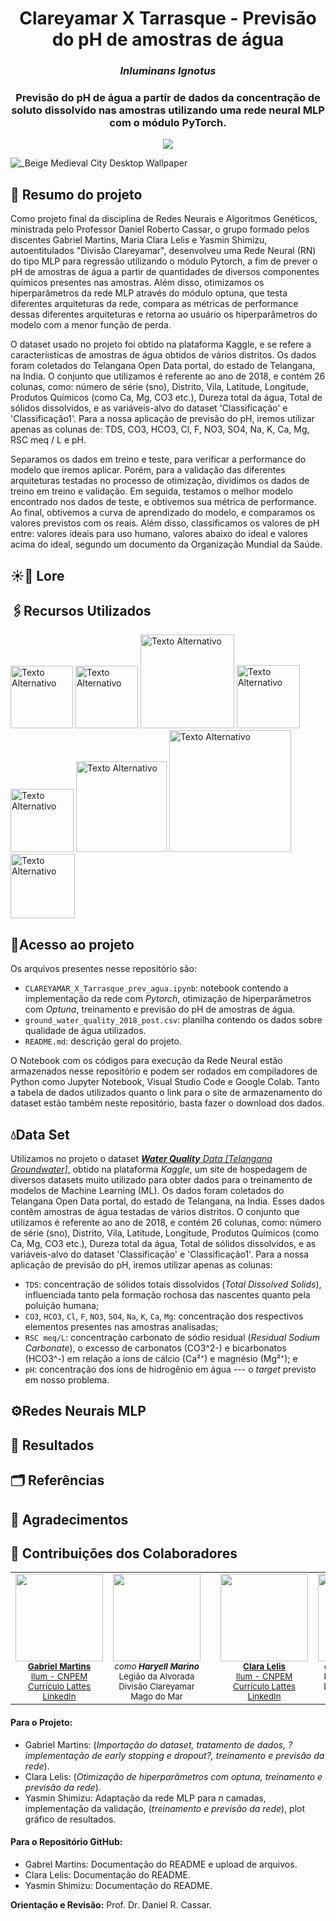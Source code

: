 <h1 align='center'> Clareyamar X Tarrasque - Previsão do pH de amostras de água </h1>
<h3 align="center"><i>Inluminans Ignotus</i></h3>

<h3 align='center'> Previsão do pH de água a partir de dados da concentração de soluto dissolvido nas amostras utilizando uma rede neural MLP com o módulo PyTorch.</h4>

<p align="center">
<img loading="lazy" src="http://img.shields.io/static/v1?label=STATUS&message=EM%20DESENVOLVIMENTO&color=GREEN&style=for-the-badge"/>
</p>

![_Beige Medieval City Desktop Wallpaper](https://github.com/user-attachments/assets/aac17c75-806e-4130-b3eb-0e0960b2c9e2)

## 📝 Resumo do projeto

Como projeto final da disciplina de Redes Neurais e Algoritmos Genéticos, ministrada pelo Professor Daniel Roberto Cassar, o grupo formado pelos discentes Gabriel Martins, Maria Clara Lelis e Yasmin Shimizu, autoentitulados "Divisão Clareyamar", desenvolveu uma Rede Neural (RN) do tipo MLP para regressão utilizando o módulo Pytorch, a fim de prever o pH de amostras de água a partir de quantidades de diversos componentes químicos presentes nas amostras. Além disso, otimizamos os hiperparâmetros da rede MLP através do módulo optuna, que testa diferentes arquiteturas da rede, compara as métricas de performance dessas diferentes arquiteturas e retorna ao usuário os hiperparâmetros do modelo com a menor função de perda.

O dataset usado no projeto foi obtido na plataforma Kaggle, e se refere a caracteríısticas de amostras de água obtidos de vários distritos. Os dados foram coletados do Telangana Open Data portal, do estado de Telangana, na India. O conjunto que utilizamos é referente ao ano de 2018, e contém 26 colunas, como: número de série (sno), Distrito, Vila, Latitude, Longitude, Produtos Químicos (como Ca, Mg, CO3 etc.), Dureza total da água, Total de sólidos dissolvidos, e as variáveis-alvo do dataset 'Classificação' e 'Classificação1'. Para a nossa aplicação de previsão do pH, iremos utilizar apenas as colunas de: TDS, CO3, HCO3, Cl, F, NO3, SO4, Na, K, Ca, Mg, RSC meq / L e pH.

Separamos os dados em treino e teste, para verificar a performance do modelo que iremos aplicar. Porém, para a validação das diferentes arquiteturas testadas no processo de otimização, dividimos os dados de treino em treino e validação. Em seguida, testamos o melhor modelo encontrado nos dados de teste, e obtivemos sua métrica de performance. Ao final, obtivemos a curva de aprendizado do modelo, e comparamos os valores previstos com os reais. Além disso, classificamos os valores de pH entre: valores ideais para uso humano, valores abaixo do ideal e valores acima do ideal, segundo um documento da Organização Mundial da Saúde. 

## ☀️🌊 Lore

## 🖇️Recursos Utilizados

<img src="https://github.com/user-attachments/assets/78c00970-b717-4c28-b086-a4b73a294a27" alt="Texto Alternativo" width="100">

<img src="https://github.com/user-attachments/assets/ad7a787e-678e-45a2-ac94-f045bc68990b" alt="Texto Alternativo" width="100">

<img src="https://github.com/user-attachments/assets/26e144d6-9a5d-4f45-a880-15a0d093f7d5" alt="Texto Alternativo" width="150">

<img src="https://github.com/GabrielMartinsSousa/Projeto_PCD_Climogramas/assets/172425313/dd5953d4-0b62-467b-85ed-9a992d6c1511" alt="Texto Alternativo" width="101">

<img src="https://github.com/GabrielMartinsSousa/Projeto_PCD_Climogramas/assets/172425313/025152bd-de97-420c-8a96-bf4d675bea31" alt="Texto Alternativo" width="101">

<img src="https://github.com/GabrielMartinsSousa/Projeto_PCD_Climogramas/assets/172425313/314dcd00-784b-4f40-b361-a46329aad30e" alt="Texto Alternativo" width="145">

<img src="https://github.com/user-attachments/assets/379bd928-e479-427d-8d49-651a65dc1315" alt="Texto Alternativo" width="195">

<img src="https://github.com/user-attachments/assets/ac550461-c75f-40aa-ba05-6c9189de6825" alt="Texto Alternativo" width="103">

## 📔Acesso ao projeto
Os arquivos presentes nesse repositório são:

* <code>CLAREYAMAR_X_Tarrasque_prev_agua.ipynb</code>: notebook contendo a implementação da rede com *Pytorch*, otimização de hiperparâmetros com *Optuna*, treinamento e previsão do pH de amostras de água.
* <code>ground_water_quality_2018_post.csv</code>: planilha contendo os dados sobre qualidade de água utilizados.
* <code>README.md</code>: descrição geral do projeto.

O Notebook com os códigos para execução da Rede Neural estão armazenados nesse repositório e podem ser rodados em compiladores de Python como Jupyter Notebook, Visual Studio Code e Google Colab. Tanto a tabela de dados utilizados quanto o link para o site de armazenamento do dataset estão também neste repositório, basta fazer o download dos dados.

## 💧Data Set

Utilizamos no projeto o dataset [***Water Quality** Data [Telangana Groundwater]*](https://www.kaggle.com/datasets/sivapriyagarladinne/telangana-post-monsoon-ground-water-quality-data), obtido na plataforma *Kaggle*, um site de hospedagem de diversos datasets muito utilizado para obter dados para o treinamento de modelos de Machine Learning (ML). Os dados foram coletados do Telangana Open Data portal, do estado de Telangana, na India. Esses dados contêm amostras de água testadas de vários distritos. O conjunto que utilizamos é referente ao ano de 2018, e contém 26 colunas, como: número de série (sno), Distrito, Vila, Latitude, Longitude, Produtos Químicos (como Ca, Mg, CO3 etc.), Dureza total da água, Total de sólidos dissolvidos, e as variáveis-alvo do dataset 'Classificação' e 'Classificação1'. Para a nossa aplicação de previsão do pH, iremos utilizar apenas as colunas:
* `TDS`: concentração de sólidos totais dissolvidos (*Total Dissolved Solids*), influenciada tanto pela formação rochosa das nascentes quanto pela poluição humana;
* `CO3`, `HCO3`, `Cl`, `F`, `NO3`, `SO4`, `Na`, `K`, `Ca`, `Mg`: concentração dos respectivos elementos presentes nas amostras analisadas;
* `RSC meq/L`: concentração carbonato de sódio residual (*Residual Sodium Carbonate*), o excesso de carbonatos (CO3^2-) e bicarbonatos (HCO3^-) em relação a íons de cálcio (Ca²⁺) e magnésio (Mg²⁺); e
* `pH`: concentração dos íons de hidrogênio em água --- o *target* previsto em nosso problema.


## ⚙️Redes Neurais MLP

## 🔢 Resultados

## 🗂️ Referências 



## 🛐 Agradecimentos

## 🧠 Contribuições dos Colaboradores

<table align="center">
  <tr>
    <!-- Desenvolvedor 1 -->
    <td align="center">
      <img src="https://avatars.githubusercontent.com/u/172425313?v=4" width="140"><br>
      <sub>
        <strong>
          <a href="https://github.com/GabrielMartinsSousa" target="_blank">Gabriel Martins</a>
        </strong>
      </sub><br>
      <sub><a href="https://ilum.cnpem.br/" target="_blank">Ilum - CNPEM</a></sub><br>
      <sub><a href="http://lattes.cnpq.br/xxxxxxxxxxxxxxx" target="_blank">Currículo Lattes</a></sub><br>
      <sub><a href="https://www.linkedin.com/in/usuario" target="_blank">LinkedIn</a></sub>
    </td>
    <!-- Personagem 1 -->
    <td align="center">
      <img src="https://github.com/user-attachments/assets/28fd049c-d60b-4c86-b7b6-2d794dea3fdf" width="140"><br>
      <sub><em>como <strong>Haryell Marino</strong></em></sub><br>
      <sub>Legião da Alvorada</sub><br>
      <sub>Divisão Clareyamar</sub><br>
      <sub>Mago do Mar</sub>
    </td>
    <td width="30"></td>
    <!-- Desenvolvedor 2 -->
    <td align="center">
      <img src="https://avatars.githubusercontent.com/u/172424981?v=4" width="140"><br>
      <sub>
        <strong>
          <a href="https://github.com/ClaraLelis" target="_blank">Clara Lelis</a>
        </strong>
      </sub><br>
      <sub><a href="https://ilum.cnpem.br/" target="_blank">Ilum - CNPEM</a></sub><br>
      <sub><a href="http://lattes.cnpq.br/xxxxxxxxxxxxxxx" target="_blank">Currículo Lattes</a></sub><br>
      <sub><a href="https://www.linkedin.com/in/usuario" target="_blank">LinkedIn</a></sub>
    </td>
    <!-- Personagem 2 -->
    <td align="center">
      <img src="https://github.com/user-attachments/assets/6cc61d25-b6fb-4cd1-a724-26d55bab1fac" width="140"><br>
      <sub><em>como <strong>Olive Solace</strong></em></sub><br>
      <sub>Legião da Alvorada</sub><br>
      <sub>Divisão Clareyamar</sub><br>
      <sub>Arcano do Sol</sub>
    </td>
    <td width="30"></td>
    <!-- Desenvolvedor 3 -->
    <td align="center">
      <img src="https://avatars.githubusercontent.com/u/171518829?v=4" width="140"><br>
      <sub>
        <strong>
          <a href="https://github.com/yasminbshimizu" target="_blank">Yasmin Shimizu</a>
        </strong>
      </sub><br>
      <sub><a href="https://ilum.cnpem.br/" target="_blank">Ilum - CNPEM</a></sub><br>
      <sub><a href="https://lattes.cnpq.br/7813674402525956">Currículo Lattes</a></sub><br>
      <sub><a href="https://www.linkedin.com/in/yasminbshimizu/" target="_blank">LinkedIn</a></sub>
    </td>
    <!-- Personagem 3 -->
    <td align="center">
      <img src="https://github.com/user-attachments/assets/f79e5706-9497-4185-b489-2972365729d0" width="140"><br>
      <sub><em>como <strong>Ebony Vitrum</strong></em></sub><br>
      <sub>Legião da Alvorada</sub><br>
      <sub>Divisão Clareyamar</sub><br>
      <sub>Escudeiro de Cristal</sub>
    </td>
  </tr>
</table>


#### Para o Projeto:
* Gabriel Martins: (*Importação do dataset, tratamento de dados, ?implementação de early stopping e dropout?, treinamento e previsão da rede*).
* Clara Lelis: (*Otimização de hiperparâmetros com optuna, treinamento e previsão da rede*).
* Yasmin Shimizu: Adaptação da rede MLP para $n$ camadas, implementação da validação, (*treinamento e previsão da rede*), plot gráfico de resultados.

#### Para o Repositório GitHub:
* Gabrel Martins: Documentação do README e upload de arquivos.
* Clara Lelis: Documentação do README.
* Yasmin Shimizu: Documentação do README.

**Orientação e Revisão:** Prof. Dr. Daniel R. Cassar.
